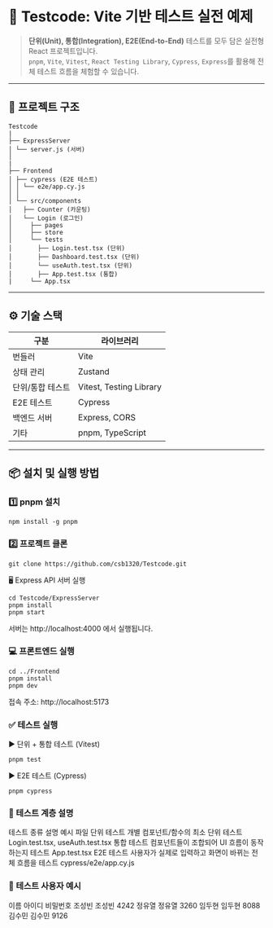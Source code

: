 # 🧪 Testcode: Vite 기반 테스트 실전 예제

> **단위(Unit), 통합(Integration), E2E(End-to-End)** 테스트를 모두 담은 실전형 React 프로젝트입니다.  
> `pnpm`, `Vite`, `Vitest`, `React Testing Library`, `Cypress`, `Express`를 활용해 전체 테스트 흐름을 체험할 수 있습니다.

---

## 📁 프로젝트 구조
```
Testcode
|
├── ExpressServer
│ └── server.js (서버)
│
|
├── Frontend
│ ├── cypress (E2E 테스트) 
│ │ └── e2e/app.cy.js
│ │
│ └── src/components
│   ├── Counter (카운팅)
│   └── Login (로그인)
│     ├── pages
│     ├── store
│     └── tests
│       ├── Login.test.tsx (단위)
│       ├── Dashboard.test.tsx (단위)
│       └── useAuth.test.tsx (단위)
│       ├── App.test.tsx (통합)
|     └── App.tsx
```

---

## ⚙️ 기술 스택

| 구분            | 라이브러리                           |
|----------------|--------------------------------------|
| 번들러          | Vite                                 |
| 상태 관리       | Zustand                              |
| 단위/통합 테스트 | Vitest, Testing Library              |
| E2E 테스트      | Cypress                              |
| 백엔드 서버     | Express, CORS                        |
| 기타           | pnpm, TypeScript                     |

---

## 📦 설치 및 실행 방법

### 1️⃣ pnpm 설치

```
npm install -g pnpm
```


### 2️⃣ 프로젝트 클론
```
git clone https://github.com/csb1320/Testcode.git
```

🖥 Express API 서버 실행
```
cd Testcode/ExpressServer
pnpm install
pnpm start
```

서버는 http://localhost:4000 에서 실행됩니다.

### 💻 프론트엔드 실행
```
cd ../Frontend
pnpm install
pnpm dev
```

접속 주소: http://localhost:5173

### ✅ 테스트 실행
▶ 단위 + 통합 테스트 (Vitest)
```
pnpm test
```
▶ E2E 테스트 (Cypress)
```
pnpm cypress
```

### 🧪 테스트 계층 설명
테스트 종류	설명	예시 파일
단위 테스트	개별 컴포넌트/함수의 최소 단위 테스트	Login.test.tsx, useAuth.test.tsx
통합 테스트	컴포넌트들이 조합되어 UI 흐름이 동작하는지 테스트	App.test.tsx
E2E 테스트	사용자가 실제로 입력하고 화면이 바뀌는 전체 흐름을 테스트	cypress/e2e/app.cy.js

### 👥 테스트 사용자 예시
이름	아이디	비밀번호
조성빈	조성빈	4242
정유열	정유열	3260
임두현	임두현	8088
김수민	김수민	9126

